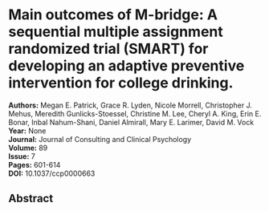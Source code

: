 # Main outcomes of M-bridge: A sequential multiple assignment randomized trial (SMART) for developing an adaptive preventive intervention for college drinking.

**Authors:** Megan E. Patrick, Grace R. Lyden, Nicole Morrell, Christopher J. Mehus, Meredith Gunlicks-Stoessel, Christine M. Lee, Cheryl A. King, Erin E. Bonar, Inbal Nahum-Shani, Daniel Almirall, Mary E. Larimer, David M. Vock  
**Year:** None  
**Journal:** Journal of Consulting and Clinical Psychology  
**Volume:** 89  
**Issue:** 7  
**Pages:** 601-614  
**DOI:** 10.1037/ccp0000663  

## Abstract


